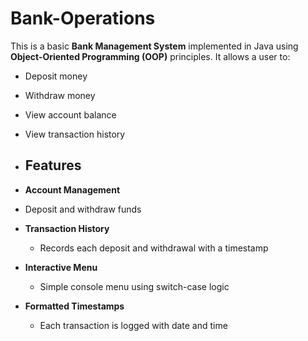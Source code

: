 # Bank-Operations

This is a basic **Bank Management System** implemented in Java using **Object-Oriented Programming (OOP)** principles. It allows a user to:
- Deposit money
- Withdraw money
- View account balance
- View transaction history
- ##  Features
 
-  **Account Management**
  - Deposit and withdraw funds
- **Transaction History**
  - Records each deposit and withdrawal with a timestamp
- **Interactive Menu**
  - Simple console menu using switch-case logic
- **Formatted Timestamps**
  - Each transaction is logged with date and time
